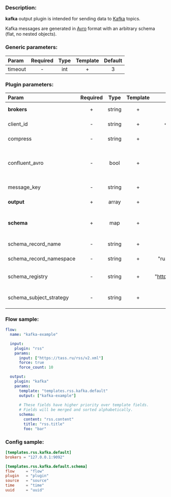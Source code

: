 ### Description:

**kafka** output plugin is intended for sending data to [Kafka](https://kafka.apache.org/) topics.  

Kafka messages are generated in [Avro](https://en.wikipedia.org/wiki/Apache_Avro) format with an arbitrary schema (flat, no nested objects).


### Generic parameters:

| Param   | Required | Type | Template | Default |
|:--------|:--------:|:----:|:--------:|:-------:|
| timeout |    -     | int  |    +     |    3    |


### Plugin parameters:

| Param                   | Required |  Type  | Template |         Default         |                      Example                       | Description                                                                                                                           |
|:------------------------|:--------:|:------:|:--------:|:-----------------------:|:--------------------------------------------------:|:--------------------------------------------------------------------------------------------------------------------------------------|
| **brokers**             |    +     | string |    +     |           ""            |             "127.0.0.1:9092,host:1111"             | List of Kafka brokers.                                                                                                                |
| client_id               |    -     | string |    +     |       <FLOW_NAME>       |                     "gosquito"                     | Client identification.                                                                                                                |
| compress                |    -     | string |    +     |         "none"          |                       "zstd"                       | Compression algorithm.                                                                                                                |
| confluent_avro          |    -     |  bool  |    +     |          false          |                        true                        | Send [Confluent Avro (magic byte + schema)](https://docs.confluent.io/current/schema-registry/serdes-develop/index.html#wire-format). |
| message_key             |    -     | string |    +     |         "none"          |                     "partkey1"                     | Message partition key.                                                                                                                |
| **output**              |    +     | array  |    +     |           []            |                      ["news"]                      | List of Kafka topics.                                                                                                                 |
| **schema**              |    +     |  map   |    +     |          map[]          |                    see example                     | Dynamic schema for Kafka messages.                                                                                                    |
| schema_record_name      |    -     | string |    +     |       "DataItem"        |                      "event"                       | [Avro record name](http://avro.apache.org/docs/current/spec.html).                                                                    |
| schema_record_namespace |    -     | string |    +     | "ru.livelace.gosquito"  |                   "com.example"                    | [Avro record namespace](http://avro.apache.org/docs/current/spec.html).                                                               |
| schema_registry         |    -     | string |    +     | "http://127.0.0.1:8081" |             "https://host.example.com"             | [Confluent schema registry](https://docs.confluent.io/current/schema-registry/index.html).                                            |
| schema_subject_strategy |    -     | string |    +     |       "TopicName"       | "TopicName",<br>"RecordName",<br>"TopicRecordName" | [Subject name strategy](https://docs.confluent.io/current/schema-registry/serdes-develop/index.html#subject-name-strategy).           |


### Flow sample:

```yaml
flow:
  name: "kafka-example"

  input:
    plugin: "rss"
    params:
      input: ["https://tass.ru/rss/v2.xml"]
      force: true
      force_count: 10

  output:
    plugin: "kafka"
    params:
      template: "templates.rss.kafka.default"
      output: ["kafka-example"]
      
      # These fields have higher priority over template fields.
      # Fields will be merged and sorted alphabetically. 
      schema:
        content: "rss.content"
        title: "rss.title"
        foo: "bar"
```

### Config sample:

```toml
[templates.rss.kafka.default]
brokers = "127.0.0.1:9092"

[templates.rss.kafka.default.schema]
flow     = "flow"
plugin   = "plugin"
source   = "source"
time     = "time"
uuid     = "uuid"
```

